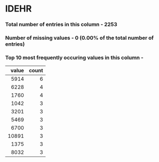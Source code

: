 
# IDEHR

### Total number of entries in this column - 2253

### Number of missing values - 0 (0.00% of the total number of entries)

### Top 10 most frequently occuring values in this column -

|   value |   count |
|--------:|--------:|
|    5914 |       6 |
|    6228 |       4 |
|    1760 |       4 |
|    1042 |       3 |
|    3201 |       3 |
|    5469 |       3 |
|    6700 |       3 |
|   10891 |       3 |
|    1375 |       3 |
|    8032 |       3 |

